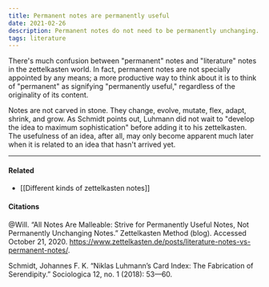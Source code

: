 ```yaml
---
title: Permanent notes are permanently useful 
date: 2021-02-26
description: Permanent notes do not need to be permanently unchanging. But they should be permanently useful. 
tags: literature
---
```


There's much confusion between "permanent" notes and "literature" notes in the zettelkasten world. In fact, permanent notes are not specially appointed by any means; a more productive way to think about it is to think of "permanent" as signifying "permanently useful," regardless of the originality of its content.

Notes are not carved in stone. They change, evolve, mutate, flex, adapt, shrink, and grow. As Schmidt points out, Luhmann did not wait to "develop the idea to maximum sophistication" before adding it to his zettelkasten. The usefulness of an idea, after all, may only become apparent much later when it is related to an idea that hasn't arrived yet. 

---
#### Related
- [[Different kinds of zettelkasten notes]]

#### Citations
@Will. “All Notes Are Malleable: Strive for Permanently Useful Notes, Not Permanently Unchanging Notes.” Zettelkasten Method (blog). Accessed October 21, 2020. https://www.zettelkasten.de/posts/literature-notes-vs-permanent-notes/.

Schmidt, Johannes F. K. “Niklas Luhmann’s Card Index: The Fabrication of Serendipity.” Sociologica 12, no. 1 (2018): 53—60.
